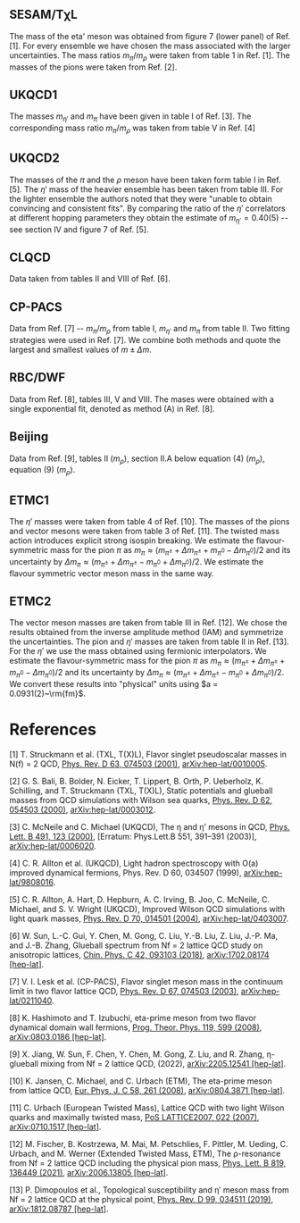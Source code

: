 ## SESAM/TχL

The mass of the eta' meson was obtained from figure 7 (lower panel) of Ref. [1]. For every ensemble we have chosen the mass associated with the larger uncertainties. The mass ratios $m_\pi / m_\rho$ were taken from table 1 in Ref. [1]. The masses of the pions were taken from Ref. [2].

## UKQCD1

The masses $m_{\eta'}$ and $m_{\pi}$ have been given in table I of Ref. [3]. The corresponding mass ratio $m_\pi / m_\rho$ was taken from table V in Ref. [4]

## UKQCD2

The masses of the $\pi$ and the $\rho$ meson have been taken form table I in Ref. [5]. The $\eta'$ mass of the heavier ensemble has been taken from table III. For the lighter ensemble the authors noted that they were "unable to obtain convincing and consistent fits". By comparing the ratio of the $\eta'$ correlators at different hopping parameters they obtain the estimate of $m_{\eta'}=0.40(5)$ -- see section IV and figure 7 of Ref. [5]. 

## CLQCD

Data taken from tables II and VIII of Ref. [6].

## CP-PACS

Data from Ref. [7] -- $m_\pi/m_\rho$ from table I, $m_{\eta'}$ and $m_\pi$ from table II. Two fitting strategies were used in Ref. [7]. We combine both methods and quote the largest and smallest values of $m \pm \Delta m$.

## RBC/DWF

Data from Ref. [8], tables III, V and VIII. The mases were obtained with a single exponential fit, denoted as method (A) in Ref. [8].

## Beijing

Data from Ref. [9], tables II ($m_\rho$), section II.A below equation (4) ($m_\rho$), equation (9) ($m_{\rho}$).

## ETMC1

The $\eta'$ masses were taken from table 4 of Ref. [10]. The masses of the pions and vector mesons were taken from table 3 of Ref. [11]. The twisted mass action introduces explicit strong isospin breaking. We estimate the flavour-symmetric mass for the pion $\pi$ as $m_\pi \approx ( m_{\pi^\pm} + \Delta m_{\pi^\pm} + m_{\pi^0} - \Delta m_{\pi^0})/2$ and its uncertainty by $\Delta m_\pi \approx ( m_{\pi^\pm} + \Delta m_{\pi^\pm} - m_{\pi^0} + \Delta m_{\pi^0})/2$. We estimate the flavour symmetric vector meson mass in the same way.  


## ETMC2

The vector meson masses are taken from table III in Ref. [12]. We chose the results obtained from the inverse amplitude method (IAM) and symmetrize the uncertainties. The pion and $\eta'$ masses are taken from table II in Ref. [13]. For the $\eta'$ we use the mass obtained using fermionic interpolators. We estimate the flavour-symmetric mass for the pion $\pi$ as $m_\pi \approx ( m_{\pi^\pm} + \Delta m_{\pi^\pm} + m_{\pi^0} - \Delta m_{\pi^0})/2$ and its uncertainty by $\Delta m_\pi \approx ( m_{\pi^\pm} + \Delta m_{\pi^\pm} - m_{\pi^0} + \Delta m_{\pi^0})/2$. We convert these results into "physical" units using $a = 0.0931(2)~\rm{fm}$. 

# References 

[1] T. Struckmann et al. (TXL, T(X)L), Flavor singlet pseudoscalar masses in N(f) = 2 QCD, [Phys. Rev. D 63, 074503 (2001)](https://doi.org/10.1103/PhysRevD.63.074503), [arXiv:hep-lat/0010005](https://arxiv.org/abs/hep-lat/0010005). 

[2] G. S. Bali, B. Bolder, N. Eicker, T. Lippert, B. Orth, P. Ueberholz, K. Schilling, and T. Struckmann (TXL, T(X)L), Static potentials and glueball masses from QCD simulations with Wilson sea quarks, [Phys. Rev. D 62, 054503 (2000)](https://doi.org/10.1103/PhysRevD.62.054503), [arXiv:hep-lat/0003012](https://arxiv.org/abs/hep-lat/0003012).

[3] C. McNeile and C. Michael (UKQCD), The η and η’ mesons in QCD, [Phys. Lett. B 491, 123 (2000)](https://doi.org/10.1016/S0370-2693(00)01010-8), [Erratum: Phys.Lett.B 551, 391–391 (2003)], [arXiv:hep-lat/0006020](https://arxiv.org/abs/hep-lat/0006020).

[4] C. R. Allton et al. (UKQCD), Light hadron spectroscopy with O(a) improved dynamical fermions, Phys. Rev. D 60, 034507 (1999), [arXiv:hep-lat/9808016](https://arxiv.org/abs/hep-lat/9808016).

[5] C. R. Allton, A. Hart, D. Hepburn, A. C. Irving, B. Joo, C. McNeile, C. Michael, and S. V. Wright (UKQCD), Improved Wilson QCD simulations with light quark masses, [Phys. Rev. D 70, 014501 (2004)](https://doi.org/10.1103/PhysRevD.70.014501), [arXiv:hep-lat/0403007](https://arxiv.org/abs/hep-lat/0403007).

[6] W. Sun, L.-C. Gui, Y. Chen, M. Gong, C. Liu, Y.-B. Liu, Z. Liu, J.-P. Ma, and J.-B. Zhang, Glueball spectrum from Nf = 2 lattice QCD study on anisotropic lattices, [Chin. Phys. C 42, 093103 (2018)](https://doi.org/10.1088/1674-1137/42/9/093103), [arXiv:1702.08174 [hep-lat]](https://arxiv.org/abs/1702.08174).

[7] V. I. Lesk et al. (CP-PACS), Flavor singlet meson mass in the continuum limit in two flavor lattice QCD, [Phys. Rev. D 67, 074503 (2003)](https://doi.org/10.1103/PhysRevD.67.074503), [arXiv:hep-lat/0211040](https://arxiv.org/abs/hep-lat/0211040).

[8] K. Hashimoto and T. Izubuchi, eta-prime meson from two flavor dynamical domain wall fermions, [Prog. Theor. Phys. 119, 599 (2008)](https://doi.org/10.1143/PTP.119.599), [arXiv:0803.0186 [hep-lat]](https://arxiv.org/abs/0803.0186).

[9] X. Jiang, W. Sun, F. Chen, Y. Chen, M. Gong, Z. Liu, and R. Zhang, η-glueball mixing from Nf = 2 lattice QCD, (2022), [arXiv:2205.12541 [hep-lat]](https://arxiv.org/abs/2205.12541).

[10] K. Jansen, C. Michael, and C. Urbach (ETM), The eta-prime meson from lattice QCD, [Eur. Phys. J. C 58, 261 (2008)](https://doi.org/10.1140/epjc/s10052-008-0764-6), [arXiv:0804.3871 [hep-lat]](https://arxiv.org/abs/0804.3871). 

[11] C. Urbach (European Twisted Mass), Lattice QCD with two light Wilson quarks and maximally twisted mass, [PoS LATTICE2007, 022 (2007)](https://doi.org/10.22323/1.042.0022), [arXiv:0710.1517 [hep-lat]](https://arxiv.org/abs/0710.1517). 

[12] M. Fischer, B. Kostrzewa, M. Mai, M. Petschlies, F. Pittler, M. Ueding, C. Urbach, and M. Werner (Extended Twisted Mass, ETM), The ρ-resonance from Nf = 2 lattice QCD including the physical pion mass, [Phys. Lett. B 819, 136449 (2021)](https://doi.org/10.1016/j.physletb.2021.136449), [arXiv:2006.13805 [hep-lat]](https://arxiv.org/abs/2006.13805). 

[13] P. Dimopoulos et al., Topological susceptibility and η′ meson mass from Nf = 2 lattice QCD at the physical point, [Phys. Rev. D 99, 034511 (2019)](https://doi.org/10.1103/PhysRevD.99.034511), [arXiv:1812.08787 [hep-lat]](https://arxiv.org/abs/1812.08787). 



